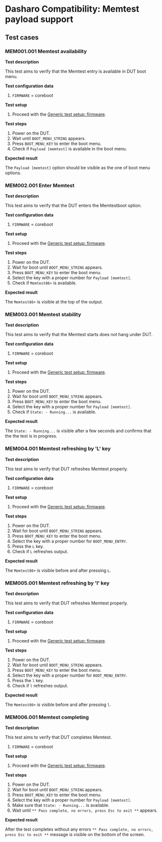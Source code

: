 # Dasharo Compatibility: Memtest payload support

## Test cases

### MEM001.001 Memtest availability

**Test description**

This test aims to verify that the Memtest entry is available in DUT boot
    menu.

**Test configuration data**

1. `FIRMWARE` = coreboot

**Test setup**

1. Proceed with the
    [Generic test setup: firmware](../../generic-test-setup/#firmware).

**Test steps**

1. Power on the DUT.
2. Wait until `BOOT_MENU_STRING` appears.
3. Press `BOOT_MENU_KEY` to enter the boot menu.
4. Check if `Payload [memtest]` is available in the boot menu.

**Expected result**

The `Payload [memtest]` option should be visible as the one of boot menu options.

### MEM002.001 Enter Memtest

**Test description**

This test aims to verify that the DUT enters the Memtestboot option.

**Test configuration data**

1. `FIRMWARE` = coreboot

**Test setup**

1. Proceed with the
    [Generic test setup: firmware](../../generic-test-setup/#firmware).

**Test steps**

1. Power on the DUT.
2. Wait for boot until `BOOT_MENU_STRING` appears.
3. Press `BOOT_MENU_KEY` to enter the boot menu.
4. Select the key with a proper number for `Payload [memtest]`.
5. Check if `Memtest86+` is available.

**Expected result**

The `Memtest86+` is visible at the top of the output.

### MEM003.001 Memtest stability

**Test description**

This test aims to verify that the Memtest starts does not hang under DUT.

**Test configuration data**

1. `FIRMWARE` = coreboot

**Test setup**

1. Proceed with the
    [Generic test setup: firmware](../../generic-test-setup/#firmware).

**Test steps**

1. Power on the DUT.
2. Wait for boot until `BOOT_MENU_STRING` appears.
3. Press `BOOT_MENU_KEY` to enter the boot menu.
4. Select the key with a proper number for `Payload [memtest]`.
5. Check if `State: - Running...` is available.

**Expected result**

The `State: - Running...` is visible after a few seconds and confirms that the
the test is in progress.

### MEM004.001 Memtest refreshing by 'L' key

**Test description**

This test aims to verify that DUT refreshes Memtest properly.

**Test configuration data**

1. `FIRMWARE` = coreboot

**Test setup**

1. Proceed with the
    [Generic test setup: firmware](../../generic-test-setup/#firmware).

**Test steps**

1. Power on the DUT.
2. Wait for boot until `BOOT_MENU_STRING` appears.
3. Press `BOOT_MENU_KEY` to enter the boot menu.
4. Select the key with a proper number for `BOOT_MENU_ENTRY`.
5. Press the `L` key.
6. Check if `L` refreshes output.

**Expected result**

The `Memtest86+` is visible before and after pressing `L`.

### MEM005.001 Memtest refreshing by 'l' key

**Test description**

This test aims to verify that DUT refreshes Memtest properly.

**Test configuration data**

1. `FIRMWARE` = coreboot

**Test setup**

1. Proceed with the
    [Generic test setup: firmware](../../generic-test-setup/#firmware).

**Test steps**

1. Power on the DUT.
2. Wait for boot until `BOOT_MENU_STRING` appears.
3. Press `BOOT_MENU_KEY` to enter the boot menu.
4. Select the key with a proper number for `BOOT_MENU_ENTRY`.
5. Press the `l` key.
6. Check if `l` refreshes output.

**Expected result**

The `Memtest86+` is visible before and after pressing `l`.

### MEM006.001 Memtest completing

**Test description**

This test aims to verify that DUT completes Memtest.

1. `FIRMWARE` = coreboot

**Test setup**

1. Proceed with the
    [Generic test setup: firmware](../../generic-test-setup/#firmware).

**Test steps**

1. Power on the DUT.
2. Wait for boot until `BOOT_MENU_STRING` appears.
3. Press `BOOT_MENU_KEY` to enter the boot menu.
4. Select the key with a proper number for `Payload [memtest]`.
5. Make sure that `State: - Running...` is available.
6. Wait until `** Pass complete, no errors, press Esc to exit **` appears.

**Expected result**

After the test completes without any errors
`** Pass complete, no errors, press Esc to exit **` message is visible on the
bottom of the screen.
